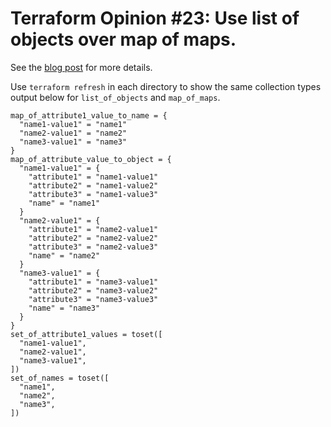 # Terraform Opinion #23: Use list of objects over map of maps.

See the [blog post](https://jq1.io/opinion_23) for more details.

Use `terraform refresh` in each directory to show the same collection types output below for `list_of_objects` and `map_of_maps`.

```
map_of_attribute1_value_to_name = {
  "name1-value1" = "name1"
  "name2-value1" = "name2"
  "name3-value1" = "name3"
}
map_of_attribute_value_to_object = {
  "name1-value1" = {
    "attribute1" = "name1-value1"
    "attribute2" = "name1-value2"
    "attribute3" = "name1-value3"
    "name" = "name1"
  }
  "name2-value1" = {
    "attribute1" = "name2-value1"
    "attribute2" = "name2-value2"
    "attribute3" = "name2-value3"
    "name" = "name2"
  }
  "name3-value1" = {
    "attribute1" = "name3-value1"
    "attribute2" = "name3-value2"
    "attribute3" = "name3-value3"
    "name" = "name3"
  }
}
set_of_attribute1_values = toset([
  "name1-value1",
  "name2-value1",
  "name3-value1",
])
set_of_names = toset([
  "name1",
  "name2",
  "name3",
])
```

